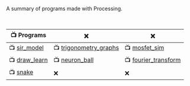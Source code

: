 A summary of programs made with Processing.

<br>

| 📺 Programs     | ❌                       | ❌                     |
| -------------- | ----------------------- | --------------------- |
| 📺 [sir_model]  | 📺 [trigonometry_graphs] | 📺 [mosfet_sim]        |
| 📺 [draw_learn] | 📺 [neuron_ball]         | 📺 [fourier_transform] |
| 📺 [snake]      | ❌                       | ❌                     |

[sir_model]: https://processingf.github.io/sir_model/
[trigonometry_graphs]: https://processingf.github.io/trigonometry_graphs/
[mosfet_sim]: https://processingf.github.io/mosfet_sim/
[draw_learn]: https://processingf.github.io/draw_learn/
[neuron_ball]: https://processingf.github.io/neuron_ball/
[fourier_transform]: https://processingf.github.io/fourier_transform/
[snake]: https://processingf.github.io/snake/
